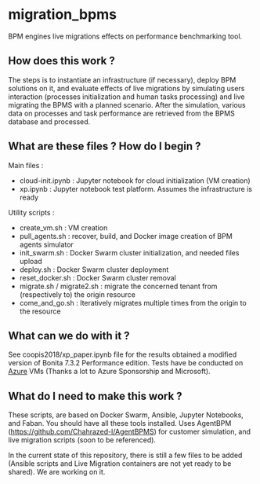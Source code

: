 # migration_bpms

BPM engines live migrations effects on performance benchmarking tool.

## How does this work ?
The steps is to instantiate an infrastructure (if necessary), deploy BPM solutions on it, and evaluate effects of live migrations by simulating users interaction (processes initialization and human tasks processing) and live migrating the BPMS with a planned scenario. 
After the simulation, various data on processes and task performance are retrieved from the BPMS database and processed.

## What are these files ? How do I begin ?

Main files :
* cloud-init.ipynb : Jupyter notebook for cloud initialization (VM creation)
* xp.ipynb : Jupyter notebook test platform. Assumes the infrastructure is ready 

Utility scripts :
* create_vm.sh : VM creation
* pull_agents.sh : recover, build, and Docker image creation of BPM agents simulator 
* init_swarm.sh : Docker Swarm cluster initialization, and needed files upload
* deploy.sh : Docker Swarm cluster deployment
* reset_docker.sh : Docker Swarm cluster removal
* migrate.sh / migrate2.sh : migrate the concerned tenant from (respectively to) the origin resource
* come_and_go.sh : Iteratively migrates multiple times from the origin to the resource 

## What can we do with it ?

See coopis2018/xp_paper.ipynb file for the results obtained a modified version of Bonita 7.3.2 Performance edition. Tests have be conducted on [Azure](https://azure.microsoft.com) VMs (Thanks a lot to Azure Sponsorship and Microsoft).


## What do I need to make this work ?

These scripts, are based on Docker Swarm, Ansible, Jupyter Notebooks, and Faban. You should have all these tools installed. 
Uses AgentBPM (https://github.com/Chahrazed-l/AgentBPMS) for customer simulation, and live migration scripts (soon to be referenced).

In the current state of this repository, there is still a few files to be added (Ansible scripts and Live Migration containers are not yet ready to be shared). We are working on it.



